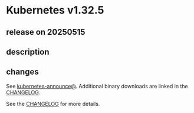 # Kubernetes v1.32.5

## release on 20250515
## description
## changes
See <a href="https://groups.google.com/forum/#!forum/kubernetes-announce" rel="nofollow">kubernetes-announce@</a>. Additional binary downloads are linked in the <a href="https://github.com/kubernetes/kubernetes/blob/master/CHANGELOG/CHANGELOG-1.32.md">CHANGELOG</a>.

See the <a href="https://github.com/kubernetes/kubernetes/blob/master/CHANGELOG/CHANGELOG-1.32.md">CHANGELOG</a> for more details.


